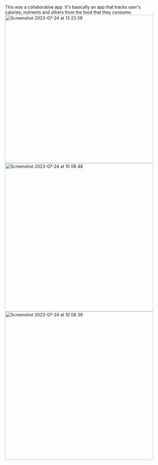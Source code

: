 This was a collaborative app. It's basically an app that tracks user's calories, nutrients and others from the food that they consume. 
<img width="487" alt="Screenshot 2023-07-24 at 13 23 59" src="https://github.com/OntiretseMotlagale/SmartBite/assets/83287861/de89c799-29c3-4a6b-9297-f106cde67eea">
<img width="487" alt="Screenshot 2023-07-24 at 10 08 48" src="https://github.com/OntiretseMotlagale/SmartBite/assets/83287861/b98cef55-bca6-4509-8f6c-209e399f12c1">
<img width="487" alt="Screenshot 2023-07-24 at 10 08 39" src="https://github.com/OntiretseMotlagale/SmartBite/assets/83287861/98b581b8-6672-44ea-a275-49e2303377a3">
